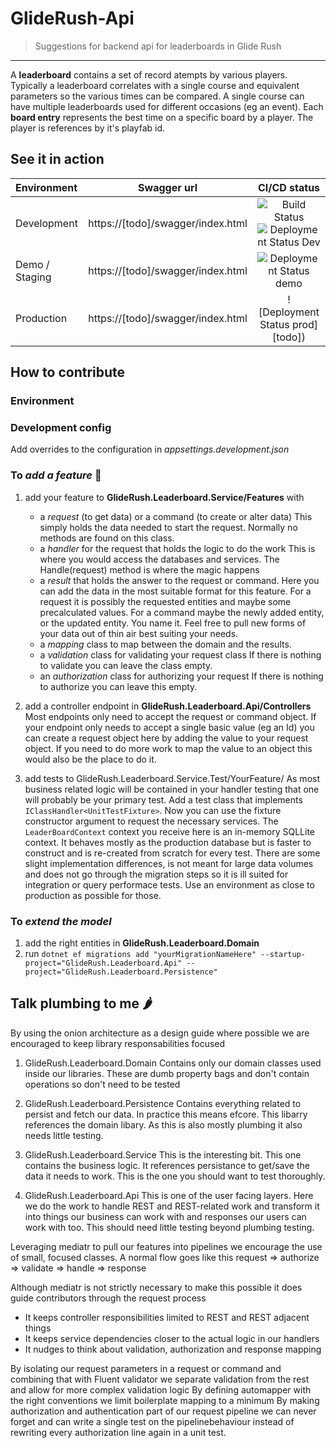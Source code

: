 # GlideRush-Api

> Suggestions for backend api for leaderboards in Glide Rush
<hr>

A **leaderboard** contains a set of record atempts by various players.
Typically a leaderboard correlates with a single course and equivalent parameters so the various times can be compared.
A single course can have multiple leaderboards used for different occasions (eg an event).
Each **board entry** represents the best time on a specific board by a player.
The player is references by it's playfab id.

## See it in action

| Environment    | Swagger url  | CI/CD status |
| :------------- | :----------: | :---------------:  |
| Development    | https://[todo]/swagger/index.html | ![Build Status](https://dev.azure.com/[todo]?branchName=main) ![Deployment Status Dev]([todo]) |
| Demo / Staging | https://[todo]/swagger/index.html | ![Deployment Status demo]([todo]) |
| Production     | https://[todo]/swagger/index.html | ![Deployment Status prod][todo]) |

## How to contribute
### Environment

### Development config
Add overrides to the configuration in _appsettings.development.json_

### To _add a feature_ :hatching_chick:

1. add your feature to **GlideRush.Leaderboard.Service/Features** with
    * a _request_ (to get data) or a command (to create or alter data)
    This simply holds the data needed to start the request. Normally no methods are found on this class.
    * a _handler_ for the request that holds the logic to do the work
    This is where you would access the databases and services.
    The Handle(request) method is where the magic happens
    * a _result_ that holds the answer to the request or command.
    Here you can add the data in the most suitable format for this feature.
    For a request it is possibly the requested entities and maybe some precalculated values.
    For a command maybe the newly added entity, or the updated entity. You name it.
    Feel free to pull new forms of your data out of thin air best suiting your needs.
    * a _mapping_ class to map between the domain and the results.
    * a _validation_ class for validating your request class
    If there is nothing to validate you can leave the class empty.
    * an _authorization_ class for authorizing your request
    If there is nothing to authorize you can leave this empty.
    
1. add a controller endpoint in **GlideRush.Leaderboard.Api/Controllers**
Most endpoints only need to accept the request or command object.
If your endpoint only needs to accept a single basic value (eg an Id) you can create a request object here by adding the value to your request object. If you need to do more work to map the value to an object this would also be the place to do it.

1. add tests to GlideRush.Leaderboard.Service.Test/YourFeature/
  As most business related logic will be contained in your handler testing that one will probably be your primary test.
  Add a test class that implements ```IClassHandler<UnitTestFixture>```. Now you can use the fixture constructor argument to request the necessary services.
  The ```LeaderBoardContext``` context you receive here is an in-memory SQLLite context. It behaves mostly as the production database but is faster to construct and is re-created from scratch for every test.
  There are some slight implementation differences, is not meant for large data volumes and does not go through the migration steps so it is ill suited for integration or query performace tests.
  Use an environment as close to production as possible for those.

### To _extend the model_

1. add the right entities in **GlideRush.Leaderboard.Domain**
1. run `dotnet ef migrations add "yourMigrationNameHere" --startup-project="GlideRush.Leaderboard.Api" --project="GlideRush.Leaderboard.Persistence"`

## Talk plumbing to me :hot_pepper:

By using the onion architecture as a design guide where possible we are encouraged to keep library responsabilities focused
1. GlideRush.Leaderboard.Domain
  Contains only our domain classes used inside our libraries. These are dumb property bags and don't contain operations so don't need to be tested

1. GlideRush.Leaderboard.Persistence
  Contains everything related to persist and fetch our data. In practice this means efcore. This libarry references the domain libary.  As this is also mostly plumbing it also needs little testing.

2. GlideRush.Leaderboard.Service
  This is the interesting bit. This one contains the business logic. It references persistance to get/save the data it needs to work.  This is the one you should want to test thoroughly.

3. GlideRush.Leaderboard.Api
  This is one of the user facing layers. Here we do the work to handle REST and REST-related work and transform it into things our business can work with and responses our users can work with too. This should need little testing beyond plumbing testing.

Leveraging mediatr to pull our features into pipelines we encourage the use of small, focused classes.
A normal flow goes like this request => authorize => validate => handle => response

Although mediatr is not strictly necessary to make this possible it does guide contributors through the request process
   * It keeps controller responsibilities limited to REST and REST adjacent things
   * It keeps service dependencies closer to the actual logic in our handlers
   * It nudges to think about validation, authorization and response mapping

By isolating our request parameters in a request or command and combining that with Fluent validator we separate validation from the rest and allow for more complex validation logic
By defining automapper with the right conventions we limit boilerplate mapping to a minimum
By making authorization and authentication part of our request pipeline we can never forget and can write a single test on the pipelinebehaviour instead of rewriting every authorization line again in a unit test.